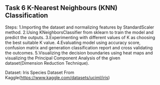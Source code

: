 ## Task 6 K-Nearest Neighbours (KNN) Classification

Steps:
  1.Importing the dataset and normalizing features by StandardScaler method.
  2.Using KNeighborsClassifier from sklearn to train the model and predict the outputs.
  3.Experimenting with different values of K as choosing the best suitable K value.
  4.Evaluating model using accuracy score, confusion matrix and generation classification report and cross validating the outcomes.
  5.Visualizing the decision boundaries using heat maps and visualizing the Principal Component Analysis of the given dataset(Dimension Reduction Technique).

Dataset: Iris Species Dataset From Kaggle(https://www.kaggle.com/datasets/uciml/iris)

